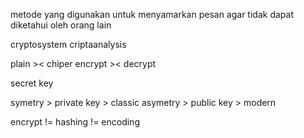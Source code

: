 metode yang digunakan untuk menyamarkan pesan agar tidak dapat diketahui oleh orang lain

cryptosystem
criptaanalysis

plain >< chiper
encrypt >< decrypt

secret key

symetry > private key > classic
asymetry > public key > modern

encrypt != hashing != encoding
